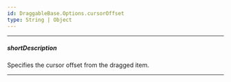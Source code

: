```yaml
---
id: DraggableBase.Options.cursorOffset
type: String | Object
---
```

---
##### shortDescription
Specifies the cursor offset from the dragged item.

---
<!-- Description goes here -->